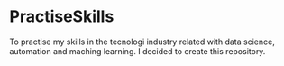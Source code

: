 # PractiseSkills
To practise my skills in the tecnologi industry related with data science, automation and maching learning. I decided to create this repository.
